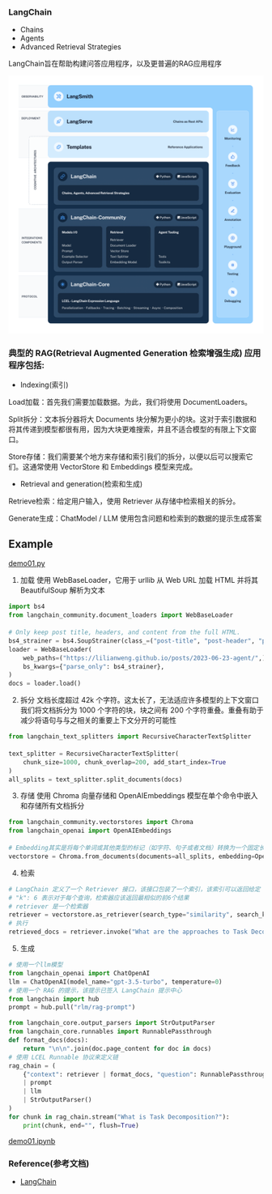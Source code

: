 ### LangChain

- Chains
- Agents
- Advanced Retrieval Strategies

LangChain旨在帮助构建问答应用程序，以及更普遍的RAG应用程序

![langchain_stack.png](..%2Fusing_files%2Fimgs%2FLangChain%2Flangchain_stack.png)

### 典型的 RAG(Retrieval Augmented Generation 检索增强生成) 应用程序包括:

- Indexing(索引)

Load加载：首先我们需要加载数据。为此，我们将使用 DocumentLoaders。

Split拆分：文本拆分器将大 Documents 块分解为更小的块。这对于索引数据和将其传递到模型都很有用，因为大块更难搜索，并且不适合模型的有限上下文窗口。

Store存储：我们需要某个地方来存储和索引我们的拆分，以便以后可以搜索它们。这通常使用 VectorStore 和 Embeddings 模型来完成。

- Retrieval and generation(检索和生成)

Retrieve检索：给定用户输入，使用 Retriever 从存储中检索相关的拆分。

Generate生成：ChatModel / LLM 使用包含问题和检索到的数据的提示生成答案

## Example
[demo01.py](LangChain%2Fdemo01.py)
1. 加载 使用 WebBaseLoader，它用于 urllib 从 Web URL 加载 HTML 并将其 BeautifulSoup 解析为文本
```python
import bs4
from langchain_community.document_loaders import WebBaseLoader

# Only keep post title, headers, and content from the full HTML.
bs4_strainer = bs4.SoupStrainer(class_=("post-title", "post-header", "post-content"))
loader = WebBaseLoader(
    web_paths=("https://lilianweng.github.io/posts/2023-06-23-agent/",),
    bs_kwargs={"parse_only": bs4_strainer},
)
docs = loader.load()
```
2. 拆分 文档长度超过 42k 个字符。这太长了，无法适应许多模型的上下文窗口 我们将文档拆分为 1000 个字符的块，块之间有 200 个字符重叠。重叠有助于减少将语句与与之相关的重要上下文分开的可能性

```python
from langchain_text_splitters import RecursiveCharacterTextSplitter

text_splitter = RecursiveCharacterTextSplitter(
    chunk_size=1000, chunk_overlap=200, add_start_index=True
)
all_splits = text_splitter.split_documents(docs)
```
3. 存储  使用 Chroma 向量存储和 OpenAIEmbeddings 模型在单个命令中嵌入和存储所有文档拆分
```python
from langchain_community.vectorstores import Chroma
from langchain_openai import OpenAIEmbeddings

# Embedding其实是将每个单词或其他类型的标记（如字符、句子或者文档）转换为一个固定长度的向量
vectorstore = Chroma.from_documents(documents=all_splits, embedding=OpenAIEmbeddings())
```
4. 检索
```python
# LangChain 定义了一个 Retriever 接口，该接口包装了一个索引，该索引可以返回给定 Documents 的字符串查询相关。
# "k": 6 表示对于每个查询，检索器应该返回最相似的前6个结果
# retriever 是一个检索器
retriever = vectorstore.as_retriever(search_type="similarity", search_kwargs={"k": 6})
# 执行
retrieved_docs = retriever.invoke("What are the approaches to Task Decomposition?")
```
5. 生成
```python
# 使用一个llm模型
from langchain_openai import ChatOpenAI
llm = ChatOpenAI(model_name="gpt-3.5-turbo", temperature=0)
# 使用一个 RAG 的提示，该提示已签入 LangChain 提示中心
from langchain import hub
prompt = hub.pull("rlm/rag-prompt")
```
```python
from langchain_core.output_parsers import StrOutputParser
from langchain_core.runnables import RunnablePassthrough
def format_docs(docs):
    return "\n\n".join(doc.page_content for doc in docs)
# 使用 LCEL Runnable 协议来定义链
rag_chain = (
    {"context": retriever | format_docs, "question": RunnablePassthrough()}
    | prompt
    | llm
    | StrOutputParser()
)
for chunk in rag_chain.stream("What is Task Decomposition?"):
    print(chunk, end="", flush=True)
```
[demo01.ipynb](LangChain%2Fdemo01.ipynb)

### Reference(参考文档)

* [LangChain](https://python.langchain.com/docs/use_cases/question_answering/quickstart)

